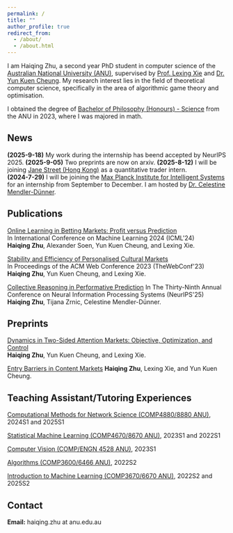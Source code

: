 ```yaml
---
permalink: /
title: ""
author_profile: true
redirect_from: 
  - /about/
  - /about.html
---
```


I am Haiqing Zhu, a second year PhD student in computer science of the [Australian National University (ANU)](https://www.anu.edu.au/), supervised by [Prof. Lexing Xie](https://users.cecs.anu.edu.au/~xlx/) and [Dr. Yun Kuen Cheung](https://comp-math-econ.academy/index_.html#). My research interest lies in the field of theoretical computer science, specifically in the area of algorithmic game theory and optimisation.  

I obtained the degree of [Bachelor of Philosophy (Honours) - Science](https://programsandcourses.anu.edu.au/program/aphsc) from the ANU in 2023, where I was majored in math.

News
------
**(2025-9-18)** My work during the internship has beend accepted by NeurIPS 2025.
**(2025-9-05)** Two preprints are now on arxiv.
**(2025-8-12)** I will be joining [Jane Street (Hong Kong)](https://www.janestreet.com/) as a quantitative trader intern.  
**(2024-7-29)** I will be joining the [Max Planck Institute for Intelligent Systems](https://is.mpg.de/) for an internship from September to December. I am hosted by [Dr. Celestine Mendler-Dünner](https://celestine.ai/).


Publications
------  
[Online Learning in Betting Markets: Profit versus Prediction](https://arxiv.org/abs/2406.04062)  
In International Conference on Machine Learning 2024 (ICML'24)  
**Haiqing Zhu**, Alexander Soen, Yun Kuen Cheung, and Lexing Xie.   

[Stability and Efficiency of Personalised Cultural Markets](https://arxiv.org/abs/2302.06226)  
In Proceedings of the ACM Web Conference 2023 (TheWebConf'23)  
**Haiqing Zhu**, Yun Kuen Cheung, and Lexing Xie.  

[Collective Reasoning in Performative Prediction](https://neurips.cc/virtual/2025/poster/119768)
In The Thirty-Ninth Annual Conference on Neural Information Processing Systems (NeurIPS'25)  
**Haiqing Zhu**, Tijana Zrnic, Celestine Mendler-Dünner.  

Preprints
------
[Dynamics in Two-Sided Attention Markets: Objective, Optimization, and Control](https://arxiv.org/abs/2509.01970)  
**Haiqing Zhu**, Yun Kuen Cheung, and Lexing Xie.  

[Entry Barriers in Content Markets](https://arxiv.org/abs/2509.01953)
**Haiqing Zhu**, Lexing Xie, and Yun Kuen Cheung.

Teaching Assistant/Tutoring Experiences
------
[Computational Methods for Network Science (COMP4880/8880 ANU)](https://programsandcourses.anu.edu.au/course/comp4880), 2024S1 and 2025S1

[Statistical Machine Learning (COMP4670/8670 ANU)](https://programsandcourses.anu.edu.au/2022/course/comp4670), 2023S1 and 2022S1  

[Computer Vision (COMP/ENGN 4528 ANU)](https://programsandcourses.anu.edu.au/2024/course/comp4528), 2023S1

[Algorithms (COMP3600/6466 ANU)](https://programsandcourses.anu.edu.au/2024/course/comp3600), 2022S2

[Introduction to Machine Learning (COMP3670/6670 ANU)](https://programsandcourses.anu.edu.au/2024/course/comp3670), 2022S2 and 2025S2

Contact
------
**Email:** haiqing.zhu at anu.edu.au  
